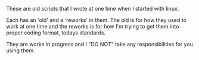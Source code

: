 These are old scripts that I wrote at one time when I started with linux.

Each has an 'old' and a 'reworks' in them.  The old is for how they used to work at one time and the
reworks is for how I'm trying to get them into proper coding format, todays standards.

They are works in progress and I "DO NOT" take any responsibilities for you using them.

